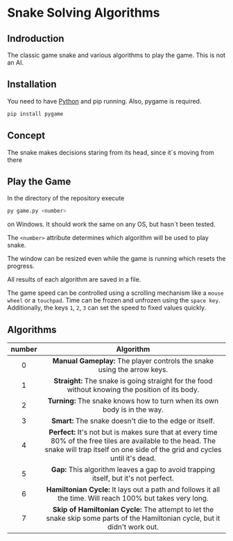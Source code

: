 # Snake Solving Algorithms

## Indroduction
The classic game snake and various algorithms to play the game. This is not an AI.

## Installation
You need to have [Python](https://www.python.org/downloads/) and pip running.
Also, pygame is required.
```bash
pip install pygame
```

## Concept
The snake makes decisions staring from its head, since it´s moving from there


## Play the Game
In the directory of the repository execute
```bash
py game.py <number>
```
on Windows.
It should work the same on any OS, but hasn´t been tested.

The ```<number>``` attribute determines which algorithm will be used to play snake.

The window can be resized even while the game is running which resets the progress.

All results of each algorithm are saved in a file.

The game speed can be controlled using a scrolling mechanism like a ```mouse wheel``` or a ```touchpad```. Time can be frozen and unfrozen using the ```space key```. Additionally, the keys ```1```, ```2```, ```3``` can set the speed to fixed values quickly.


## Algorithms

| **number** |                                                                                        **Algorithm**                                                                                        |
|:----------:|:-------------------------------------------------------------------------------------------------------------------------------------------------------------------------------------------:|
|      0     | **Manual Gameplay:** The player controls the snake using the arrow keys.                                                                                                                    |
|      1     | **Straight:** The snake is going straight for the food without knowing the position of its body.                                                                                            |
|      2     | **Turning:** The snake knows how to turn when its own body is in the way.                                                                                                                   |
|      3     | **Smart:** The snake doesn't die to the edge or itself.                                                                                                                                     |
|      4     | **Perfect:** It's not but is makes sure that at every time 80% of the free tiles are available to the head. The snake will trap itself on one side of the grid and cycles until it's dead. |
|      5     | **Gap:** This algorithm leaves a gap to avoid trapping itself, but it's not perfect.                                                                                                        |
|      6     | **Hamiltonian Cycle:** It lays out a path and follows it all the time. Will reach 100% but takes very long.                                                                                |
|      7     | **Skip of Hamiltonian Cycle:** The attempt to let the snake skip some parts of the Hamiltonian cycle, but it didn't work out.                                                               |